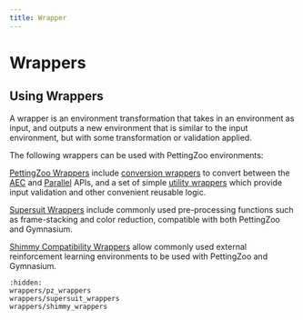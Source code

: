 ```yaml
---
title: Wrapper
---
```


# Wrappers

## Using Wrappers

A wrapper is an environment transformation that takes in an environment as input, and outputs a new environment that is similar to the input environment, but with some transformation or validation applied. 

The following wrappers can be used with PettingZoo environments:



[PettingZoo Wrappers](/api/wrappers/pz_wrappers/) include [conversion wrappers](/api/wrappers/pz_wrappers#conversion-wrappers) to convert between the [AEC](/api/aec/) and [Parallel](/api/parallel/) APIs, and a set of simple [utility wrappers](/api/wrappers/pz_wrappers#utility-wrappers) which provide input validation and other convenient reusable logic.

[Supersuit Wrappers](/api/wrappers/supersuit_wrappers/) include commonly used pre-processing functions such as frame-stacking and color reduction, compatible with both PettingZoo and Gymnasium.

[Shimmy Compatibility Wrappers](/api/wrappers/shimmy_wrappers/) allow commonly used external reinforcement learning environments to be used with PettingZoo and Gymnasium. 


```{toctree}
:hidden:
wrappers/pz_wrappers
wrappers/supersuit_wrappers
wrappers/shimmy_wrappers
```
